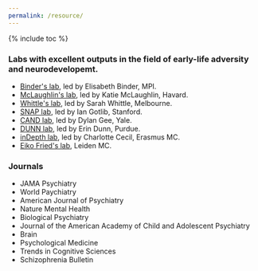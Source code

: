 ```yaml
---
permalink: /resource/
---
```



{% include toc %}

### Labs with excellent outputs in the field of early-life adversity and neurodevelopemt.

- [Binder's lab](https://www.psych.mpg.de/binder), led by Elisabeth Binder, MPI.
- [McLaughlin's lab](https://sdlab.fas.harvard.edu/people2), led by Katie McLaughlin, Havard.
- [Whittle's lab](https://www.mncresearch.org/affective-neurodevelopment), led by Sarah Whittle, Melbourne.
- [SNAP lab](https://snaplab.stanford.edu/), led by Ian Gotlib, Stanford.
- [CAND lab](http://candlab.yale.edu/category/research), led by Dylan Gee, Yale.
- [DUNN lab](https://www.thedunnlab.com/), led by Erin Dunn, Purdue.
- [inDepth lab](https://charlottececil.com/), led by Charlotte Cecil, Erasmus MC.
- [Eiko Fried's lab](https://eiko-fried.com/), Leiden MC.


### Journals
- JAMA Psychiatry
- World Paychiatry
- American Journal of Psychiatry
- Nature Mental Health
- Biological Psychiatry
- Journal of the American Academy of Child and Adolescent Psychiatry
- Brain
- Psychological Medicine
- Trends in Cognitive Sciences
- Schizophrenia Bulletin


